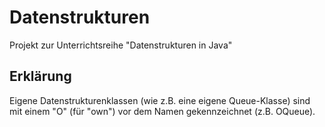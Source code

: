 # Datenstrukturen

Projekt zur Unterrichtsreihe "Datenstrukturen in Java"

## Erklärung

Eigene Datenstrukturenklassen (wie z.B. eine eigene Queue-Klasse) sind mit einem "O" (für "own") vor dem Namen gekennzeichnet (z.B. OQueue).

